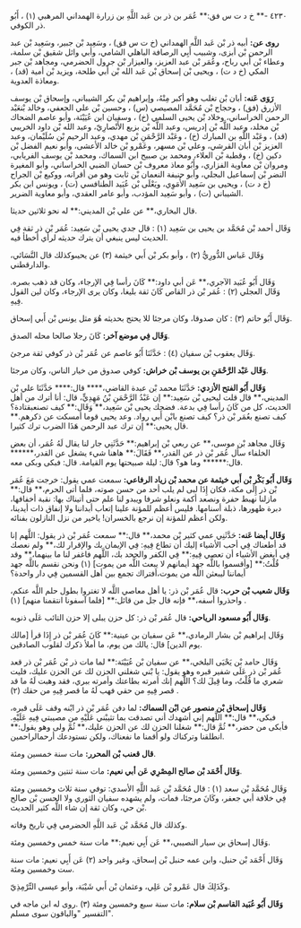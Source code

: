 ٤٢٣٠ -** خ د ت س فق:** عُمَر بن ذر بن عَبد اللَّهِ بن زرارة الهمداني المرهبي (١) ، أَبُو ذر الكوفي.

**روى عن:** أبيه ذر بْن عَبد اللَّه الهمداني (خ ت س فق) ، وسَعِيد بْن جبير، وسَعِيد بْن عبد الرحمن بْن أبزى، وشبيب أَبِي الرصافة الباهلي الشامي، وأبي وائل شقيق بْن سلمة، وعطاء بْن أَبي رباح، وعُمَر بْن عبد العزيز، والعيزار بْن جرول الحضرمي، ومجاهد بْن جبر المكي (خ د ت) ، ويحيى بْن إسحاق بْن عَبد الله بْن أَبي طلحة، ويزيد بْن أمية (قد) ، ومعاذة العدوية.

**رَوَى عَنه:** أبان بْن تغلب وهو أكبر مِنْهُ، وإبراهيم بْن بكر الشيباني، وإسحاق بْن يوسف الأزرق (فق) ، وحجاج بْن مُحَمَّد المصيصي (س) ، وحسين بْن علي الجعفي، وخالد بْنعَبْد الرحمن الخراساني، وخلاد بْن يحيى السلمي (خ) ، وسفيان ابن عُيَيْنَة، وأبو عاصم الضحاك بْن مخلد، وعبد اللَّه بْن إدريس، وعبد اللَّه بْن بزيع الأَنْصارِيّ، وعبد الله بْن داود الخريبي (قد) ، وعَبْد اللَّهِ بن المبارك (خ) ، وعَبْد الرَّحْمَنِ بْن مهدي، وعبد الرحيم بْن سُلَيْمان، وعبد العزيز بْن أبان القرشي، وعلي بْن مسهر، وعَمْرو بْن خالد الأعشى، وأبو نعيم الفضل بْن دكين (خ) ، وقطبة بْن العلاء، ومحمد بن صبيح ابن السماك، ومحمد بْن يوسف الفريابي، ومروان بْن معاوية الفزاري، وأَبُو معاذ معروف بْن حسان الضبي الخراساني، وأبو المغيرة النضر بْن إسماعيل البجلي، وأبو حنيفة النعمان بْن ثابت وهو من أقرانه، ووكيع بْن الجراح (خ د ت) ، ويحيى بن سَعِيد الأُمَوِي، ويَعْلَى بْن عُبَيد الطنافسي (ت) ، ويونس ابن بكر الشيباني (ت) ، وأبو سَعِيد المؤدب، وأبو عامر العقدي، وأبو معاوية الضرير.

قال البخاري،** عن علي بْن المديني:** له نحو ثلاثين حديثا.

وَقَال أحمد بْن مُحَمَّد بن يحيى بن سَعِيد (١) : قال جدي يحيى بْن سَعِيد: عُمَر بْن ذر ثقة فِي الحديث ليس ينبغي أن يترك حديثه لرأي أخطأ فيه.

وَقَال عَباس الدُّورِيُّ (٢) ، وأبو بكر بْن أَبي خيثمة (٣) عن يحيىوكذلك قال النَّسَائي، والدارقطني.

وَقَال أَبُو عُبَيد الآجري،** عَن أبي داود:** كَانَ رأسا فِي الإرجاء، وكان قد ذهب بصره. وَقَال العجلي (٢) : عُمَر بْن ذر القاص كَانَ ثقة بليغا، وكان يرى الإرجاء، وكان لين القول فِيهِ.

وَقَال أَبُو حاتم (٣) : كان صدوقا، وكان مرجئا للا يحتج بحديثه هُوَ مثل يونس بْن أَبي إسحاق.

**وَقَال فِي موضع آخر:** كَانَ رجلا صالحا محله الصدق.

وَقَال يعقوب بْن سفيان (٤) : حَدَّثَنَا أَبُو عاصم عن عُمَر بْن ذر كوفي ثقة مرجئ.

**وَقَال عَبْد الرَّحْمَنِ بن يوسف بْن خراش:** كوفي صدوق من خيار الناس، وكان مرجئا.

**وَقَال أَبُو الفتح الأزدي:** حَدَّثَنَا محمد بْن عبدة القاضي،**** قال:**** حَدَّثَنَا علي بْن المديني،** قال قلت ليحيى بْن سَعِيد:** إن عَبْدُ الرَّحْمَنِ بْنُ مَهِدِيٍّ، قال: أنا أترك من أهل الحديث، كل من كَانَ رأسا فِي بدعة. فضحك يحيى بْن سَعِيد،** وَقَال:** كيف تصنعبقتادة؟ كيف تصنع بعُمَر بْن ذر؟ كيف تصنع بابْن أَبي رواد. وعد يحيى قوما أمسكت عن ذكرهم.** قال يحيى:** إن ترك عبد الرحمن هَذَا الضرب ترك كثيرا.

وَقَال مجاهد بْن موسى،** عن ربعي بْن إبراهيم:** حَدَّثَنِي جار لنا يقال لَهُ عُمَر، أن بعض الخلفاء سأل عُمَر بْن ذر عن القدر،** فَقَالَ:** هاهنا شيء يشغل عن القدر،****** قال:****** وما هو؟ قال: ليلة صبيحتها يوم القيامة. قال: فبكى وبكى معه.

**وَقَال أَبُو بَكْر بْن أَبي خيثمة عن محمد بْن زياد الرفاعي:** سمعت عمي يقول: خرجت مَعَ عُمَر بْن ذر إِلَى مكة، فكان إِذَا لبى لم يلب أحد من حسن صوته، فلما أتى الحرم،** قال:** مازلنا نهبط حفرة ونصعد أكمة ونعلو شرفا ويبدو لنا علم حتى أتيناك بها: نقبة أخفافها، دبرة ظهورها، ذبلة أسنامها. فليس أعظم للمؤنة علينا إتعاب أبداننا ولا إنفاق ذات أيدينا، ولكن أعظم للمؤنة إن نرجع بالخسران! ياخير من نزل النازلون بفنائه.

**وَقَال أيضا عَنه:** حَدَّثَنِي عمي كثير بْن محمد،** قال:** سمعت عُمَر بْن ذر يقول: اللَّهم إنا قد أطعناك فِي أحب الأشياء إليك أن تطاع فِيهِ: فِي الإيمان بك والإقرار لك،** ولم نعصك فِي أبغض الأشياء أن تعصي فِيهِ:** فِي الكفر والجحد بك، اللَّهم فاغفر لنا ما بينهما،** وقد قُلْتُ:** [وأقسموا باللَّه جهد أيمانهم لا يبعث اللَّه من يموت] (١) ونحن نقسم باللَّه جهد أيماننا ليبعثن اللَّه من يموت،أفتراك تجمع بين أهل القسمين فِي دار واحدة؟

**وَقَال شعيب بْن حرب:** قال عُمَر بْن ذر: يا أهل معاصي اللَّه لا تغتروا بطول حلم اللَّه عنكم، واحذروا أسفه،** فإنه قال جل من قائل:** [فلما آسفونا انتقمنا منهم] (١) .

**وَقَال أَبُو مسعود الرياحي:** قال عُمَر بْن ذر: كل حزن يبلى إلا حزن التائب عَلَى ذنوبه.

وَقَال إبراهيم بْن بشار الرمادي،** عَن سفيان بن عينية:** كَانَ عُمَر بْن ذر إِذَا قرأ [مالك يوم الدين] قال: يالك من يوم، ما أملأ ذكرك لقلوب الصادقين.

وَقَال حامد بْن يَحْيَى البلخي،** عن سفيان بْن عُيَيْنَة:** لما مات ذر بْن عُمَر بْن ذر قعد عُمَر بْن ذر عَلَى شفير قبره وهو يقول: يا بْني شغلني الحزن لك عن الحزن عليك، فليت شعري ما قُلْتُ، وما قِيلَ لك؟ اللَّهم إنك أمرته بطاعتك وأمرته ببري، فقد وهبت لَهُ ما قد قصر فِيهِ من حقي فهب لَهُ ما قصر فِيهِ من حقك (٢) .

**وَقَال إسحاق بْن منصور عن ابْن السماك:** لما دفن عُمَر بْن ذر ابْنه وقف عَلَى قبره، فبكى،** قال:** اللَّهم إني أشهدك أني تصدقت بما تثيبْني عَلَيْهِ من مصيبتي فِيهِ عَلَيْهِ. فأبكى من حضر،** ثُمَّ قال:** شغلنا الحزن لك عن الحزن عليك،** ثُمَّ ولى وهو يقول:** انطلقنا وتركناك ولو أقمنا ما نفعناك، ولكن نستودعك أرحمالراحمين.

**قال قعنب بْن المحرر:** مات سنة خمسين ومئة.

**وَقَال أَحْمَد بْن صالح المِصْرِي عَن أبي نعيم:** مات سنة ثنتين وخمسين ومئة.

وَقَال مُحَمَّد بْن سعد (١) : قال مُحَمَّد بْن عَبد اللَّهِ الأسدي: توفي سنة ثلاث وخمسين ومئة فِي خلافة أبي جعفر، وكَانَ مرجئا، فمات، ولم يشهده سفيان الثوري ولا الحسن بْن صالح بْن حي، وكان ثقة إن شاء اللَّه كثير الحديث.

وكذلك قال مُحَمَّد بْن عَبد اللَّهِ الحضرمي فِي تاريخ وفاته.

وَقَال إسحاق بن سيار النصيبي،** عَن أَبِي نعيم:** مات سنة خمس وخمسين ومئة.

وَقَال أَحْمَد بْن حنبل، وابن عمه حنبل بْن إسحاق، وغير واحد (٢) عَن أَبِي نعيم: مات سنة ست وخمسين ومئة.

وكَذَلِكَ قال عَمْرو بْن عَلِي، وعثمان بْن أَبي شَيْبَة، وأبو عيسى التِّرْمِذِيّ.

**وَقَال أَبُو عُبَيد القاسم بْن سلام:** مات سنة سبع وخمسين ومئة (٣) .روى له ابن ماجه في "التفسير "والباقون سوى مسلم.